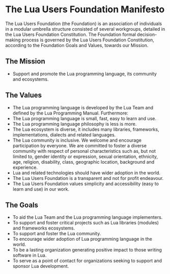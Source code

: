 # The Lua Users Foundation Manifesto

The Lua Users Foundation (the Foundation) is an association of individuals in a modular umbrella structure consisted of several workgroups, detailed in the Lua Users Foundation Constitution.
The Foundation formal decision-making process is governed by the Lua Users Foundation Constitution, according to the Foundation Goals and Values, towards our Mission.

## The Mission

  * Support and promote the Lua programming language, its community and ecosystems.
    
## The Values

  * The Lua programming language is developed by the Lua Team and defined by the Lua Programming Manual. Furthermore:
  * The Lua programming language is small, fast, easy to learn and use. 
  * The Lua programming language philosophy is less is more.
  * The Lua ecosystem is diverse, it includes many libraries, frameworks, implementations, dialects and related languages.
  * The Lua community is inclusive. We welcome and encourage participation by everyone. We are committed to foster a diverse community with respect of personal characteristics such as, but not limited to, gender identity or expression, sexual orientation, ethnicity, age, religion, disability, class, geographic location, background and experience.
  * Lua and related technologies should have wider adoption in the world.
  * The Lua Users Foundation is a transparent and not for profit endeavour. 
  * The Lua Users Foundation values simplicity and accessibility (easy to learn and use) in our work.

## The Goals

 * To aid the Lua Team and the Lua programming language implementers.
 * To support and foster critical projects such as Lua libraries (modules) and frameworks ecosystems.
 * To support and foster the Lua community.
 * To encourage wider adoption of Lua programming language in the world.
 * To be a lasting organization generating positive impact to those writing software in Lua.
 * To serve as a point of contact for organizations seeking to support and sponsor Lua development. 
